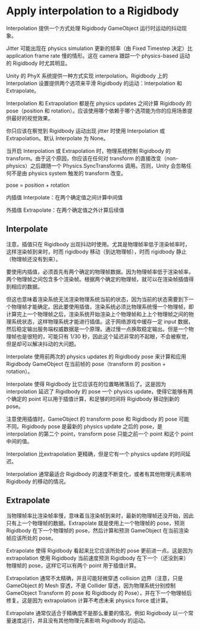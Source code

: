 # Apply interpolation to a Rigidbody

Interpolation 提供一个方式处理 Rigidbody GameObject 运行时运动的抖动现象。

Jitter 可能出现在 physics simulation 更新的频率（由 Fixed Timestep 决定）比 application frame rate 慢的情形。这在 camera 跟踪一个 physics-based 运动的 Rigidbody 时尤其明显。

Unity 的 PhyX 系统提供一种方式实现 interpolation。Rigidbody 上的 Interpolation 设置提供两个选项来平滑 Rigidbody 的运动：Interpolation 和 Extrapolate。

Interpolation 和 Extrapolation 都是在 physics updates 之间计算 Rigidbody 的 pose（position 和 rotation）。应该使用哪个依赖于哪个选项能为你的应用场景提供最好的视觉效果。

你只应该在察觉到 Rigidbody 运动出现 jitter 时使用 Interpolation 或 Extrapolation。默认 Interpolate 为 None。

当开启 Interpolation 或 Extrapolation 时，物理系统控制 Rigidbody 的 transform。由于这个原因，你应该在任何对 transform 的直接改变（non-physics）之后跟随一个 Physics.SyncTransforms 调用。否则，Unity 会忽略任何不是由 physics system 触发的 transform 改变。

pose = position + rotation


内插值 Interpolate：在两个确定值之间计算中间值

外插值 Extrapolate：在两个确定值之外计算后续值

## Interpolate

注意，插值只在 Rigidbody 出现抖动时使用。尤其是物理帧率低于渲染帧率时，这样渲染帧到来时，时而 rigidbody 移动（到达物理帧），时而 rigidbody 静止（物理帧还没有到来）。

要使用内插值，必须首先有两个确定的物理帧数据。因为物理帧率低于渲染帧率，两个物理帧之间包含多个渲染帧。根据两个确定的物理帧，就可以在渲染帧插值得到相应的数据。

但这也意味着渲染系统无法渲染物理系统当前的状态，因为当前的状态需要到下一个物理帧才能确定。因此要使用插值，渲染系统必须比物理系统慢一个物理帧，即计算完上一个物理帧之后，渲染系统开始渲染上个物理帧和上上个物理帧之间的物理系统状态，这样物理系统才能进行插值。这于网络游戏中缓存一定 input 数据，然后稳定输出服务端权威数据是一个原理。通过慢一点换取稳定输出。但是一个物理帧也是很短的，可能只有 1/30 秒，因此这个延迟非常的不起眼，不会被察觉，但是却可以解决抖动的大问题。

Interpolate 使用前两次的 physics updates 的 Rigidbody pose 来计算和应用 Rigidbody GameObject 在当前帧的 pose（transform 的 position + rotation）。

Interpolate 使得 Rigidbody 比它应该在的位置略微落后了。这是因为 interpolation 延迟了 Rigidbody 的 pose 一个 physics update，使得它能够有两个确定的 point 可以用于插值计算，和足够的时间将 Rigidbody 移动到新的 pose。

注意使用插值时，GameObject 的 transform pose 和 Rigidbody 的 pose 可能不同。Rigidbody pose 是最新的 physics update 之后的 pose，是 interpolation 的第二个 point，transform pose 只能之前一个 point 和这个 point 中间的值。

Interpolation 比extrapolation 更精确，但是它有一个 physics update 的时间延迟。

Interpolation 通常最适合 Rigidbody 的速度不断变化，或者有其他物理元素影响 Rigidbody 的移动的情况。

## Extrapolate

当物理帧率比渲染帧率慢，意味着当渲染帧到来时，最新的物理帧还没开始，因此只有上一个物理帧的数据。Extrapolate 就是使用上一个物理帧的 pose，预测 Rigidbody 在下一个物理帧的 pose，然后计算和预测 GameObject 在当前渲染帧应该所处的 pose。

Extrapolate 使得 Rigidbody 看起来比它应该所处的 pose 更前进一点。这是因为 extrapolation 使用 Rigidbody 当前速度预测 Rigidbody 在下一个（还没到来）物理帧的 pose，这样它可以有两个 point 用于插值计算。

Extrapolation 通常不太精确，并且可能轻微穿透 collision 边界（注意，只是 GameObject 的 Mesh 穿透，不是 Collider 穿透，因为物理系统分别控制 GameObject Transform 的 pose 和 Rigidbody 的 Pose），并在下一个物理帧后修复。这是因为 extrapolation 计算不考虑未来 physics force 或计算。

Extrapolate 通常仅适合于精确度不是那么重要的情况。例如 Rigidbody 以一个常量速度运行，并且没有其他物理元素影响 Rigidbody 的运动。

